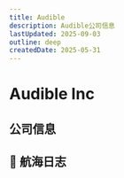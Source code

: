 ```yaml
---
title: Audible
description: Audible公司信息
lastUpdated: 2025-09-03
outline: deep
createdDate: 2025-05-31
---
```


# Audible Inc

## 公司信息

<DirectHireCompanyTable state="new-jersey" city="newark" companyJsonFileName="audible.json" />

## 🚢 航海日志


